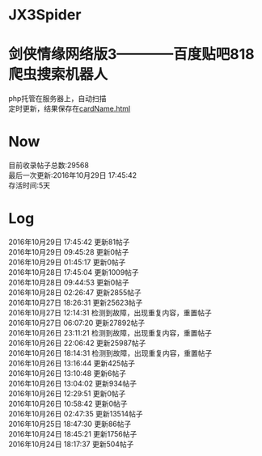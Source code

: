 # JX3Spider

剑侠情缘网络版3————百度贴吧818爬虫搜索机器人
====
php托管在服务器上，自动扫描   
定时更新，结果保存在[cardName.html](http://blog.shanamaid.top/JX3Spider/result/cardName)


Now
====

目前收录帖子总数:29568  
最后一次更新:2016年10月29日 17:45:42  
存活时间:5天  
  
  
 Log  
===  
2016年10月29日 17:45:42         更新81帖子  
2016年10月29日 09:45:28         更新0帖子  
2016年10月29日 01:45:17         更新0帖子  
2016年10月28日 17:45:04         更新1009帖子  
2016年10月28日 09:44:53         更新0帖子  
2016年10月28日 02:26:47         更新2855帖子  
2016年10月27日 18:26:31         更新25623帖子  
2016年10月27日 12:14:31         检测到故障，出现重复内容，重置帖子  
2016年10月27日 06:07:20         更新27892帖子  
2016年10月26日 23:11:21         检测到故障，出现重复内容，重置帖子  
2016年10月26日 22:06:42         更新25987帖子  
2016年10月26日 18:14:31         检测到故障，出现重复内容，重置帖子  
2016年10月26日 13:16:44         更新425帖子  
2016年10月26日 13:10:48         更新6帖子  
2016年10月26日 13:04:02         更新934帖子  
2016年10月26日 12:29:51         更新0帖子  
2016年10月26日 10:58:42         更新0帖子  
2016年10月26日 02:47:35         更新13514帖子  
2016年10月25日 18:47:30         更新86帖子  
2016年10月24日 18:45:21         更新1756帖子  
2016年10月24日 18:17:37         更新504帖子  




